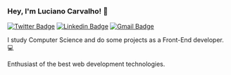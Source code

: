 ### Hey, I'm Luciano Carvalho! 👋

[![Twitter Badge](https://img.shields.io/badge/-@lucarvalho7-6633cc?style=flat-square&labelColor=6633cc&logo=twitter&logoColor=white&link=https://twitter.com/lucarvalho7)](https://twitter.com/lucarvalho7) 
[![Linkedin Badge](https://img.shields.io/badge/-Luciano%20Carvalho-6633cc?style=flat-square&logo=Linkedin&logoColor=white&link=https://linkedin.com/in/luciano-carvalho-66012016a/)](https://linkedin.com/in/luciano-carvalho-66012016a/) 
[![Gmail Badge](https://img.shields.io/badge/-lucianocarvallho7@gmail.com-6633cc?style=flat-square&logo=Gmail&logoColor=white&link=mailto:lucianocarvallho7@gmail.com)](mailto:lucianocarvallho7@gmail.com)

I study Computer Science and do some projects as a Front-End developer. 💻

Enthusiast of the best web development technologies.
